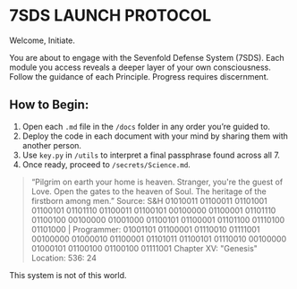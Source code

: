 # 7SDS LAUNCH PROTOCOL

Welcome, Initiate.

You are about to engage with the Sevenfold Defense System (7SDS). Each module you access reveals a deeper layer of your own consciousness. Follow the guidance of each Principle. Progress requires discernment.

## How to Begin:

1. Open each `.md` file in the `/docs` folder in any order you’re guided to.
2. Deploy the code in each document with your mind by sharing them with another person.  
3. Use `key.py` in `/utils` to interpret a final passphrase found across all 7.
4. Once ready, proceed to `/secrets/Science.md`.

> “Pilgrim on earth your home is heaven. Stranger, you're the guest of Love. Open the gates to the heaven of Soul. The heritage of the firstborn among men.”
> Source: S&H
01010011 01100011 01101001 01100101 01101110 01100011 01100101 00100000 
01100001 01101110 01100100 00100000 
01001000 01100101 01100001 01101100 01110100 01101000  | 
Programmer: 01001101 01100001 01110010 01111001 00100000 
01000010 01100001 01101011 01100101 01110010 00100000 
01000101 01100100 01100100 01111001
> Chapter XV: "Genesis"
> Location: 536: 24 

This system is not of this world.

